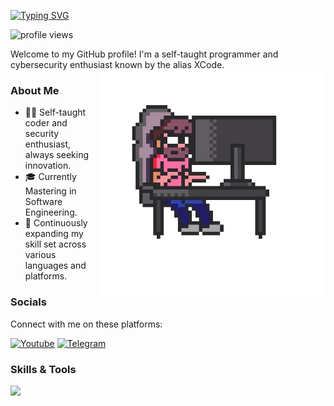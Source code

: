 <a href="https://git.io/typing-svg"><img src="https://readme-typing-svg.demolab.com?font=Fira+Code&pause=1000&color=00FF00&width=435&lines=Hey%2C+It's+Me+1337XCode!" alt="Typing SVG" /></a>

<p align="left">
  <img src="https://komarev.com/ghpvc/?username=1337Xcode&color=red&style=flat-square" alt="profile views">
</p>


Welcome to my GitHub profile! I'm a self-taught programmer and cybersecurity enthusiast known by the alias XCode.<br>
<a href="https://t.me/XCode">
  <img align="right" alt="1337XCode's Personal" width="360" src="https://github.com/1337Xcode/1337Xcode/blob/main/Assets/Coding.webp" />
</a>


### About Me
- 👨‍💻 Self-taught coder and security enthusiast, always seeking innovation.
- 🎓 Currently Mastering in Software Engineering.
- 🌱 Continuously expanding my skill set across various languages and platforms.

### Socials
Connect with me on these platforms:
<p align="left">
  <a href="https://www.youtube.com/channel/UCTuxcRS1j30xYrqTqiykZzQ?sub_confirmation=1"><img alt="Youtube" title="Youtube" src="https://img.shields.io/badge/YouTube-FF0000?style=flat-square&logo=youtube&logoColor=white" width="120"/></a>
  <a href="https://t.me/+qLf-HkRjaEVmMjll"><img src="https://img.shields.io/badge/Telegram-2CA5E0?style=flat-square&logo=telegram&logoColor=white" alt="Telegram" width="120"></a>
</p>


### Skills & Tools
<p align="left">
  <a href="https://skillicons.dev">
    <img src="https://skillicons.dev/icons?i=python,cs,cpp,html" />
  </a>
</p>
